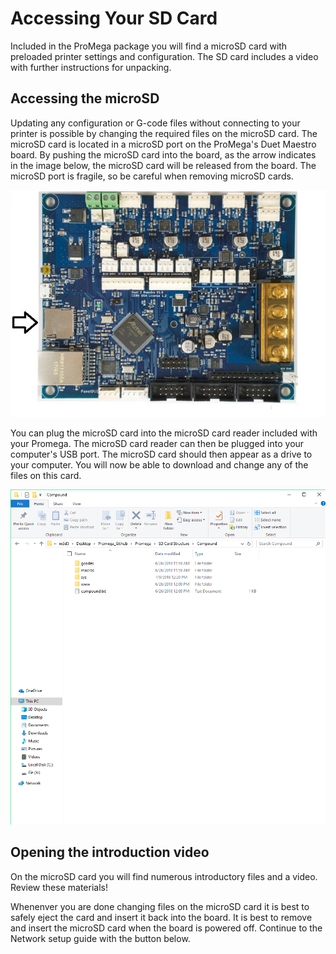 # Accessing Your SD Card

Included in the ProMega package you will find a microSD card with preloaded printer settings and configuration. The SD card includes a video with further instructions for unpacking.

## Accessing the microSD

Updating any configuration or G-code files without connecting to your printer is possible by changing the required files on the microSD card. The microSD card is located in a microSD port on the ProMega's Duet Maestro board. By pushing the microSD card into the board, as the arrow indicates in the image below, the microSD card will be released from the board. The microSD port is fragile, so be careful when removing microSD cards.

![Location of the microSD Port on the Duet Board](../.gitbook/assets/4acsznaovomcf09t-duetmaestro_sdarrow.jpg)

You can plug the microSD card into the microSD card reader included with your Promega. The microSD card reader can then be plugged into your computer's USB port. The microSD card should then appear as a drive to your computer. You will now be able to download and change any of the files on this card.

![SD Card Structure](../.gitbook/assets/lookansdcardstructure.png)

## Opening the introduction video

On the microSD card you will find numerous introductory files and a video. Review these materials!

Whenenver you are done changing files on the microSD card it is best to safely eject the card and insert it back into the board. It is best to remove and insert the microSD card when the board is powered off. Continue to the Network setup guide with the button below. 

